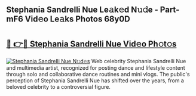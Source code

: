 ## Stephania Sandrelli Nue Le𝚊k𝚎d N𝚞𝚍e - Part-mF6 Vid𝚎o Le𝚊ks Photos 68y0D

# <h2><a href="http://fbap8ok.evod.top/?m=Stephania+Sandrelli+Nue">🔗 👉🔴 Stephania Sandrelli Nue Vid𝚎o Ph𝚘t𝚘s</a></h2>

[![Stephania Sandrelli Nue N𝚞d𝚎s](https://i.imgur.com/8V9OHl7.gif)](http://fbap8ok.evod.top/?m=Stephania+Sandrelli+Nue)
Web celebrity Stephania Sandrelli Nue and multimedia artist, recognized for posting dance and lifestyle content through solo and collaborative dance routines and mini vlogs. The public's perception of Stephania Sandrelli Nue has shifted over the years, from a beloved celebrity to a controversial figure. 
